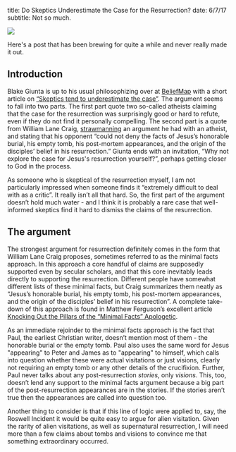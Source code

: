 title: Do Skeptics Underestimate the Case for the Resurrection?
date: 6/7/17
subtitle: Not so much.

<Img src="images/ocean-water-1149661_960_720.jpg">

Here's a post that has been brewing for quite a while and never really made it out.

## Introduction

Blake Giunta is up to his usual philosophizing over at [BeliefMap](https://beliefmap.org) with a short article on [“Skeptics tend to underestimate the case”](https://beliefmap.org/jesus-resurrected/#underestimated).  The argument seems to fall into two parts.  The first part quote two so-called atheists claiming that the case for the resurrection was surprisingly good or hard to refute, even if they do not find it personally compelling.  The second part is a quote from William Lane Craig, [strawmanning](https://en.wikipedia.org/wiki/Straw_man) an argument he had with an atheist, and stating that his opponent “could not deny the facts of Jesus’s honorable burial, his empty tomb, his post-mortem appearances, and the origin of the disciples’ belief in his resurrection.”  Giunta ends with an invitation, “Why not explore the case for Jesus's resurrection yourself?”, perhaps getting closer to God in the process.

As someone who is skeptical of the resurrection myself, I am not particularly impressed when someone finds it “extremely difficult to deal with as a critic”.  It really isn’t all that hard.  So, the first part of the argument doesn’t hold much water - and I think it is probably a rare case that well-informed skeptics find it hard to dismiss the claims of the resurrection.

## The argument

The strongest argument for resurrection definitely comes in the form that William Lane Craig proposes, sometimes referred to as the minimal facts approach.  In this approach a core handful of claims are supposedly supported even by secular scholars, and that this core inevitably leads directly to supporting the resurrection.  Different people have somewhat different lists of these minimal facts, but Craig summarizes them neatly as “Jesus’s honorable burial, his empty tomb, his post-mortem appearances, and the origin of the disciples’ belief in his resurrection”.  A complete take-down of this approach is found in Matthew Ferguson’s excellent article [Knocking Out the Pillars of the “Minimal Facts” Apologetic](https://adversusapologetica.wordpress.com/2013/06/29/knocking-out-the-pillars-of-the-minimal-facts-apologetic/).  

As an immediate rejoinder to the minimal facts approach is the fact that Paul, the earliest Christian writer, doesn’t mention most of them - the honorable burial or the empty tomb.  Paul also uses the same word for Jesus "appearing" to Peter and James as to "appearing" to himself, which calls into question whether these were actual visitations or just visions, clearly not requiring an empty tomb or any other details of the crucifixion.  Further, Paul never talks about any post-resurrection *stories*, only *visions*.  This, too, doesn’t lend any support to the minimal facts argument because a big part of the post-resurrection appearances are in the stories.  If the stories aren’t true then the appearances are called into question too.

Another thing to consider is that if this line of logic were applied to, say, the Roswell Incident it would be quite easy to argue for alien visitation.  Given the rarity of alien visitations, as well as supernatural resurrection, I will need more than a few claims about tombs and visions to convince me that something extraordinary occurred. 

